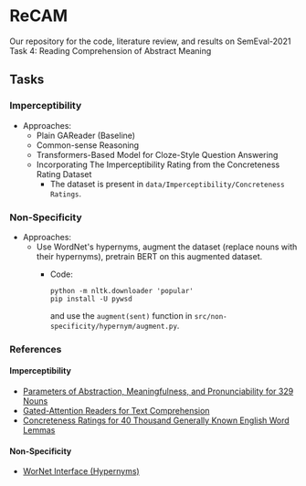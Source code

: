 # ReCAM
Our repository for the code, literature review, and results on SemEval-2021 Task 4:  Reading Comprehension of Abstract Meaning

## Tasks


### Imperceptibility

- Approaches:
	- Plain GAReader (Baseline)
	- Common-sense Reasoning
	- Transformers-Based Model for Cloze-Style Question Answering
	- Incorporating The Imperceptibility Rating from the Concreteness Rating Dataset
		- The dataset is present in ```data/Imperceptibility/Concreteness Ratings```.

### Non-Specificity

- Approaches: 
	- Use WordNet's hypernyms, augment the dataset (replace nouns with their hypernyms), pretrain BERT on this augmented dataset.
		- Code:

			```
			python -m nltk.downloader 'popular'
			pip install -U pywsd
			```
			and use the ```augment(sent)``` function in ```src/non-specificity/hypernym/augment.py```.

### References

#### Imperceptibility

- [Parameters of Abstraction, Meaningfulness, and Pronunciability for 329 Nouns](https://www.sciencedirect.com/science/article/abs/pii/S0022537166800610?via%3Dihub)
- [Gated-Attention Readers for Text Comprehension](https://arxiv.org/abs/1606.01549)
- [Concreteness Ratings for 40 Thousand Generally Known English Word Lemmas](https://www.researchgate.net/publication/258061778_Concreteness_ratings_for_40_thousand_generally_known_English_word_lemmas)

#### Non-Specificity
- [WorNet Interface (Hypernyms)](https://www.nltk.org/howto/wordnet.html)
